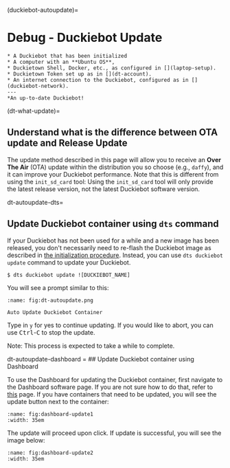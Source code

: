 (duckiebot-autoupdate)=
# Debug - Duckiebot Update 

```{needget}
* A Duckiebot that has been initialized
* A computer with an **Ubuntu OS**,
* Duckietown Shell, Docker, etc., as configured in [](laptop-setup).
* Duckietown Token set up as in [](dt-account).
* An internet connection to the Duckiebot, configured as in [](duckiebot-network).
---
*An up-to-date Duckiebot!

```

(dt-what-update)=
## Understand what is the difference between OTA update and Release Update 

The update method described in this page will allow you to receive an **Over The Air** (OTA) update within the distribution you so choose (e.g., `daffy`), and it can improve your Duckiebot performance. Note that this is different from using the `init_sd_card` tool: Using the `init_sd_card` tool will only provide the latest release version, not the latest Duckiebot software version.

dt-autoupdate-dts=
## Update Duckiebot container using `dts` command 

If your Duckiebot has not been used for a while and a new image has been released, you don't necessarily need to re-flash the Duckiebot image as described in [the initialization procedure](setup-duckiebot). Instead, you can use `dts duckiebot update` command to update your Duckiebot.

    $ dts duckiebot update ![DUCKIEBOT_NAME]

You will see a prompt similar to this:

```{figure} ../../_images/dt-autoupdate.png
:name: fig:dt-autoupdate.png

Auto Update Duckiebot Container
```

Type in `y` for yes to continue updating. If you would like to abort, you can use <kbd>Ctrl</kbd>-<kbd>C</kbd> to stop the update.

Note: This process is expected to take a while to complete.

dt-autoupdate-dashboard = ## Update Duckiebot container using Dashboard 

To use the Dashboard for updating the Duckiebot container, first navigate to the Dashboard software page. If you are not sure how to do that, refer to [this](dashboard-tutorial-software) page. If you have containers that need to be updated, you will see the update button next to the container:

```{figure} ../../_images/dashboard-update1.png
:name: fig:dashboard-update1
:width: 35em

```

The update will proceed upon click. If update is successful, you will see the image below:

```{figure} ../../_images/dashboard-update2.png
:name: fig:dashboard-update2
:width: 35em

```
